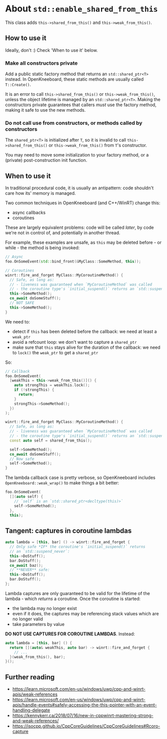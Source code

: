 # About `std::enable_shared_from_this`

This class adds `this->shared_from_this()` and `this->weak_from_this()`.

## How to use it

Ideally, don't :) Check 'When to use it' below.

### Make all constructors private

Add a public static factory method that returns an `std::shared_ptr<T>` instead. In OpenKneeboard, these static methods are usually called `T::Create()`.

It is an error to call `this->shared_from_this()` or `this->weak_from_this()`, unless the object lifetime is managed by an `std::shared_ptr<T>`. Making the constructors private guarantees that callers *must* use the factory method, making it safe to use the new methods.

### Do not call use from constructors, or methods called by constructors

The `shared_ptr<T>` is initialized after `T`, so it is invalid to call `this->shared_from_this()` or `this->weak_from_this()` from `T`'s constructor.

You may need to move some initialization to your factory method, or a (private) post-construction init function.

## When to use it

In traditional procedural code, it is usually an antipattern: code shouldn't care how its' memory is managed.

Two common techniques in OpenKneeboard (and C++/WinRT) change this:

- async callbacks
- coroutines

These are largely equivalent problems: code will be called *later*, by code we're not in control of, and potentially in another thread.

For example, these examples are unsafe, as `this` may be deleted before - or while - the method is being invoked:

```C++
// Async
foo.OnSomeEvent(std::bind_front(&MyClass::SomeMethod, this));
```

```C++
// Coroutines
winrt::fire_and_forget MyClass::MyCoroutineMethod() {
  // Safe, as long as:
  // - liveness was guaranteed when `MyCoroutineMethod` was called
  // - the coroutine type's `initial_suspend()` returns an `std::suspend_never`
  this->SomeMethod();
  co_await doSomeStuff();
  // NOT SAFE
  this->SomeMethod();
}
```

We need to:

- detect if `this` has been deleted before the callback: we need at least a `weak_ptr`
- avoid a refcount loop: we don't want to capture a `shared_ptr`
- make sure that `this` stays alive for the duration of the callback: we need to `lock()` the `weak_ptr` to get a `shared_ptr`

So:

```C++
// Callback
foo.OnSomeEvent(
  [weakThis = this->weak_from_this()]() {
    auto strongThis = weakThis.lock();
    if (!strongThis) {
      return;
    }
    strongThis->SomeMethod();
  })
);
```

```C++
winrt::fire_and_forget MyClass::MyCoroutineMethod() {
  // Safe, as long as:
  // - liveness was guaranteed when `MyCoroutineMethod` was called
  // - the coroutine type's `initial_suspend()` returns an `std::suspend_never`
  const auto self = shared_from_this();

  self->SomeMethod();
  co_await doSomeStuff();
  // Now safe
  self->SomeMethod();
}
```

The lambda callback case is pretty verbose, so OpenKneeboard includes `OpenKneeboard::weak_wrap()` to make things a bit better:

```C++
foo.OnSomeEvent(
  [](auto self) {
    // `self` is an `std::shared_ptr<decltype(this)>`
    self->SomeMethod();
  },
  this);
```

## Tangent: captures in coroutine lambdas

```C++
auto lambda = [this, bar] () -> winrt::fire_and_forget {
  // Only safe *IF* the coroutine's `initial_suspend()` returns
  // an `std::suspend_never`:
  this->DoStuff();
  bar.DoStuff();
  co_await baz();
  // **NEVER** safe:
  this->DoStuff();
  bar.DoStuff();
};
```

Lambda captures are only guaranteed to be valid for the lifetime of the lambda - which *returns* a coroutine. Once the coroutine is started:
- the lambda may no longer exist
- even if it does, the captures may be referencing stack values which are no longer valid
- take parameters by value

**DO NOT USE CAPTURES FOR COROUTINE LAMBDAS**. Instead:

```C++
auto lambda = [this, bar] () {
  return [](auto& weakThis, auto bar) -> winrt::fire_and_forget {
    // ...
  }(weak_from_this(), bar);
}();
```

## Further reading

- https://learn.microsoft.com/en-us/windows/uwp/cpp-and-winrt-apis/weak-references
- https://learn.microsoft.com/en-us/windows/uwp/cpp-and-winrt-apis/handle-events#safely-accessing-the-this-pointer-with-an-event-handling-delegate
- https://kennykerr.ca/2018/07/16/new-in-cppwinrt-mastering-strong-and-weak-references/
- https://isocpp.github.io/CppCoreGuidelines/CppCoreGuidelines#Rcoro-capture
